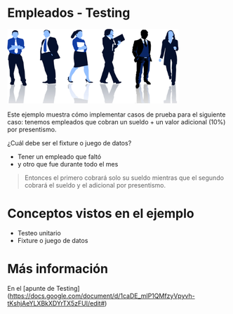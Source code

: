 # Empleados - Testing

<img src="img/employees.png" height="170" width="390">

Este ejemplo muestra cómo implementar casos de prueba para el siguiente caso:
tenemos empleados que cobran un sueldo + un valor adicional (10%) por presentismo.

¿Cuál debe ser el fixture o juego de datos?

* Tener un empleado que faltó
* y otro que fue durante todo el mes

> Entonces el primero cobrará solo su sueldo mientras que el segundo cobrará el sueldo y el adicional por presentismo.

# Conceptos vistos en el ejemplo

* Testeo unitario
* Fixture o juego de datos

# Más información

En el [apunte de Testing] (https://docs.google.com/document/d/1caDE_mlP1QMfzyVpyvh-tKshjAeYLXBkXDYrTX5zFUI/edit#)

